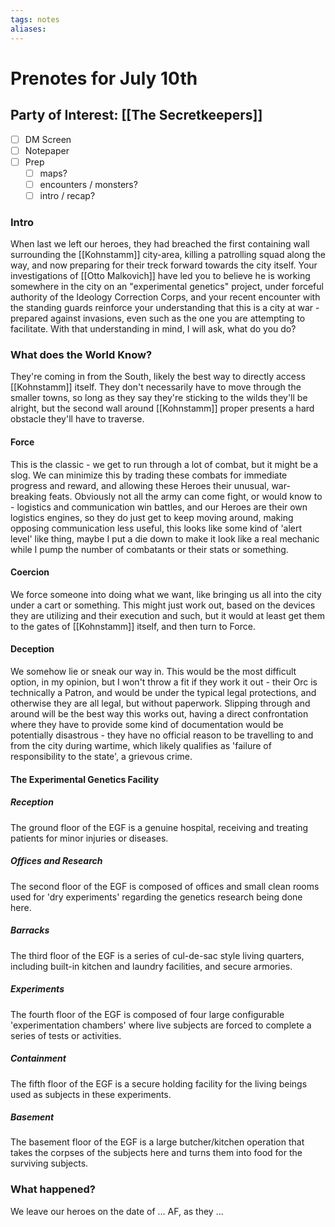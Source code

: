 ```yaml
---
tags: notes
aliases:
---
```


# Prenotes for July 10th
## Party of Interest: [[The Secretkeepers]]
- [ ] DM Screen
- [ ] Notepaper
- [ ] Prep
	- [ ] maps?
	- [ ] encounters / monsters?
	- [ ] intro / recap?

### Intro

When last we left our heroes, they had breached the first containing wall surrounding the [[Kohnstamm]] city-area, killing a patrolling squad along the way, and now preparing for their treck forward towards the city itself. Your investigations of [[Otto Malkovich]] have led you to believe he is working somewhere in the city on an "experimental genetics" project, under forceful authority of the Ideology Correction Corps, and your recent encounter with the standing guards reinforce your understanding that this is a city at war - prepared against invasions, even such as the one you are attempting to facilitate. With that understanding in mind, I will ask, what do you do?

### What does the World Know?
They're coming in from the South, likely the best way to directly access [[Kohnstamm]] itself. They don't necessarily have to move through the smaller towns, so long as they say they're sticking to the wilds they'll be alright, but the second wall around [[Kohnstamm]] proper presents a hard obstacle they'll have to traverse.

#### Force
This is the classic - we get to run through a lot of combat, but it might be a slog. We can minimize this by trading these combats for immediate progress and reward, and allowing these Heroes their unusual, war-breaking feats. Obviously not all the army can come fight, or would know to - logistics and communication win battles, and our Heroes are their own logistics engines, so they do just get to keep moving around, making opposing communication less useful, this looks like some kind of 'alert level' like thing, maybe I put a die down to make it look like a real mechanic while I pump the number of combatants or their stats or something.
#### Coercion
We force someone into doing what we want, like bringing us all into the city under a cart or something. This might just work out, based on the devices they are utilizing and their execution and such, but it would at least get them to the gates of [[Kohnstamm]] itself, and then turn to Force.
#### Deception
We somehow lie or sneak our way in. This would be the most difficult option, in my opinion, but I won't throw a fit if they work it out - their Orc is technically a Patron, and would be under the typical legal protections, and otherwise they are all legal, but without paperwork. Slipping through and around will be the best way this works out, having a direct confrontation where they have to provide some kind of documentation would be potentially disastrous - they have no official reason to be travelling to and from the city during wartime, which likely qualifies as 'failure of responsibility to the state', a grievous crime.

#### The Experimental Genetics Facility
##### Reception
The ground floor of the EGF is a genuine hospital, receiving and treating patients for minor injuries or diseases.

##### Offices and Research
The second floor of the EGF is composed of offices and small clean rooms used for 'dry experiments' regarding the genetics research being done here.

##### Barracks
The third floor of the EGF is a series of cul-de-sac style living quarters, including built-in kitchen and laundry facilities, and secure armories. 

##### Experiments
The fourth floor of the EGF is composed of four large configurable 'experimentation chambers' where live subjects are forced to complete a series of tests or activities.

##### Containment
The fifth floor of the EGF is a secure holding facility for the living beings used as subjects in these experiments.

##### Basement
The basement floor of the EGF is a large butcher/kitchen operation that takes the corpses of the subjects here and turns them into food for the surviving subjects.

### What happened?


We leave our heroes on the date of ... AF, as they ...